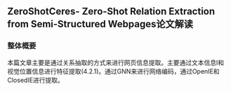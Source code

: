 ## ZeroShotCeres- Zero-Shot Relation Extraction from Semi-Structured Webpages论文解读
### 整体概要
本篇文章主要是通过关系抽取的方式来进行网页信息提取。主要通过文本信息l和视觉位置信息进行特征提取(4.2.1)。通过GNN来进行网络编码，通过OpenIE和ClosedIE进行提取。

